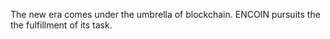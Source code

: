 The new era comes under the umbrella of blockchain. ENCOIN pursuits the the fulfillment of its task.